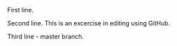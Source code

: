 First line.

Second line. This is an excercise in editing using GitHub.

Third line - master branch.
